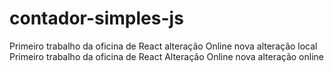 # contador-simples-js

Primeiro trabalho da oficina de React 
alteração Online
nova alteração local
Primeiro trabalho da oficina de React
Alteração Online
nova alteração online
